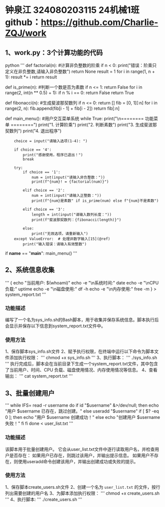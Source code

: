 # 钟泉江 324080203115 24机械1班 github：https://github.com/Charlie-ZQJ/work
## 1、work.py：3个计算功能的代码
python
'''
def factorial(n):
#计算非负整数的阶乘
    if n < 0:
        print("错误：阶乘只定义在非负整数,请输入非负整数")
        return None
    result = 1
    for i in range(1, n + 1):
        result *= i
    return result


def is_prime(n):
#判断一个数是否为素数
    if n <= 1:
        return False
    for i in range(2, int(n ** 0.5) + 1):
        if n % i == 0:
            return False
    return True


def fibonacci(n):
#生成斐波那契数列
    if n <= 0:
        return []
    fib = [0, 1][:n]
    for i in range(2, n):
        fib.append(fib[i - 1] + fib[i - 2])
    return fib[:n]


def main_menu():
#用户交互菜单系统
    while True:
        print("\n======== 功能菜单 ========")
        print("1. 计算阶乘")
        print("2. 判断素数")
        print("3. 生成斐波那契数列")
        print("4. 退出程序")

        choice = input("请输入选项(1-4): ")

        if choice == '4':
            print("感谢使用，程序已退出！")
            break

        try:
            if choice == '1':
                num = int(input("请输入非负整数："))
                print(f"{num}! = {factorial(num)}")

            elif choice == '2':
                num = int(input("请输入正整数："))
                print(f"{num}是素数" if is_prime(num) else f"{num}不是素数")

            elif choice == '3':
                length = int(input("请输入数列长度："))
                print(f"斐波那契数列：{fibonacci(length)}")

            else:
                print("无效选项，请重新输入")
        except ValueError:  # 处理非数字输入[15](@ref)
            print("输入错误：请输入有效整数")


if __name__ == "__main__":
    main_menu()
'''


## 2、系统信息收集
'''
{
    echo "当前用户: $(whoami)"
    echo -e "\n系统时间:" 
    date
    echo -e "\nCPU负载:" 
    uptime
    echo -e "\n磁盘使用:" 
    df -h
    echo -e "\n内存使用:" 
    free -m
} > system_report.txt
'''

### 功能描述
编写了一个名为sys_info.sh的Bash脚本，用于收集并保存系统信息。脚本执行后会显示并保存以下信息到system_report.txt文件中。
### 使用方法
1、保存脚本sys_info.sh文件
2、赋予执行权限，在终端中运行以下命令为脚本文件添加执行权限：
'''
chmod +x sys_info.sh
'''
3、执行脚本：
'''
./sys_info.sh
'''
执行完成后，脚本会在当前目录下生成一个system_report.txt文件，其中包含了当前用户、时间、CPU 负载、磁盘使用情况、内存使用情况等信息。
4、查看输出：
'''
cat system_report.txt
'''


## 3、批量创建用户
'''
while IFS= read -r username
do
    if id "$username" &>/dev/null; then
        echo "用户 $username 已存在，跳过创建。"
    else
        useradd "$username"
        if [ $? -eq 0 ]; then
            echo "用户 $username 创建成功！"
        else
            echo "创建用户 $username 失败！"
        fi
    fi
done < user_list.txt
'''

### 功能描述
该脚本用于批量创建用户。
它会从user_list.txt文件中逐行读取用户名，并检查用户是否存在：
如果用户已存在，则跳过该用户，并输出提示信息。
如果用户不存在，则使用useradd命令创建该用户，并输出创建成功或失败的提示。
### 使用方法
1、保存脚本create_users.sh文件
2、创建一个名为 `user_list.txt` 的文件，按行列出需要创建的用户名
3、为脚本添加执行权限：
'''
chmod +x create_users.sh
'''
4、执行脚本:
'''
./create_users.sh
'''

